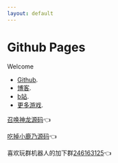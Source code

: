 ```yaml
---
layout: default
---
```


# Github Pages

Welcome

*   [Github](https://github.com/arcxingye).
*   [博客](https://xingye.me/).
*   [b站](https://space.bilibili.com/3853579).
*   [更多游戏](https://xingye.me/game/index.php).



[召唤神龙源码](https://github.com/arcxingye/zhsl)👈

[吃掉小鹿乃源码](https://github.com/arcxingye/EatKano)👈

喜欢玩群机器人的加下群[246163125](https://jq.qq.com/?_wv=1027&k=nSYc8eoU)👈
